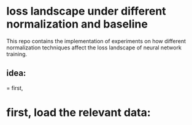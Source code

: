 # loss landscape under different normalization and baseline

This repo contains the implementation of experiments on how different normalization techniques affect the loss landscape of neural network training. 

## idea:
= first,



# first, load the relevant data:
